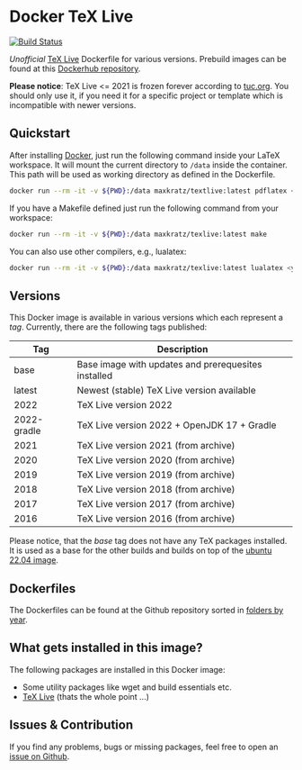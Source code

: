 # Docker TeX Live

[![Build Status](https://github.ci.maxkratz.com/api/badges/maxkratz/docker_texlive/status.svg?ref=refs/heads/main)](https://github.ci.maxkratz.com/maxkratz/docker_texlive)

*Unofficial* [TeX Live](https://www.tug.org/texlive/) Dockerfile for various versions.
Prebuild images can be found at this [Dockerhub repository](https://hub.docker.com/r/maxkratz/texlive).

**Please notice**: TeX Live <= 2021 is frozen forever according to [tuc.org](https://www.tug.org/texlive/).
You should only use it, if you need it for a specific project or template which is incompatible with newer versions.


## Quickstart
After installing [Docker](https://docs.docker.com/get-docker/), just run the following command inside your LaTeX workspace.
It will mount the current directory to `/data` inside the container.
This path will be used as working directory as defined in the Dockerfile.

```sh
docker run --rm -it -v ${PWD}:/data maxkratz/textlive:latest pdflatex <yourfile>.tex
```

If you have a Makefile defined just run the following command from your workspace:

```sh
docker run --rm -it -v ${PWD}:/data maxkratz/texlive:latest make
```

You can also use other compilers, e.g., lualatex:

```sh
docker run --rm -it -v ${PWD}:/data maxkratz/texlive:latest lualatex <yourfile>.tex
```


## Versions

This Docker image is available in various versions which each represent a *tag*.
Currently, there are the following tags published:

| Tag         | Description                                         |
| ----------- | --------------------------------------------------- |
| base        | Base image with updates and prerequesites installed |
| latest      | Newest (stable) TeX Live version available          |
| 2022        | TeX Live version 2022                               |
| 2022-gradle | TeX Live version 2022 + OpenJDK 17 + Gradle         |
| 2021        | TeX Live version 2021 (from archive)                |
| 2020        | TeX Live version 2020 (from archive)                |
| 2019        | TeX Live version 2019 (from archive)                |
| 2018        | TeX Live version 2018 (from archive)                |
| 2017        | TeX Live version 2017 (from archive)                |
| 2016        | TeX Live version 2016 (from archive)                |

Please notice, that the *base* tag does not have any TeX packages installed.
It is used as a base for the other builds and builds on top of the [ubuntu 22.04 image](https://hub.docker.com/_/ubuntu).


## Dockerfiles
The Dockerfiles can be found at the Github repository sorted in [folders by year](https://github.com/maxkratz/docker_texlive).


## What gets installed in this image?
The following packages are installed in this Docker image:

* Some utility packages like wget and build essentials etc.
* [TeX Live](https://www.tug.org/texlive/acquire-netinstall.html) (thats the whole point ...)


## Issues & Contribution
If you find any problems, bugs or missing packages, feel free to open an [issue on Github](https://github.com/maxkratz/docker_texlive/issues).

